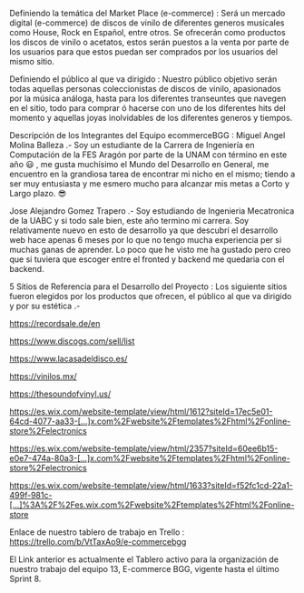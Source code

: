 Definiendo la temática del Market Place (e-commerce) : 
Será un mercado digital (e-commerce) de discos de vinilo de diferentes generos musicales como House, Rock en Español, entre otros. 
Se ofrecerán como productos los discos de vinilo o acetatos, estos serán puestos a la venta por parte de los usuarios para que estos 
puedan ser comprados por los usuarios del mismo sitio.


Definiendo el público al que va dirigido : 
Nuestro público objetivo serán todas aquellas personas coleccionistas de discos de vinilo, apasionados por la música análoga, 
hasta para los diferentes transeuntes que navegen en el sitio, todo para comprar ó hacerse con uno de los diferentes hits del momento 
y aquellas joyas inolvidables de los diferentes generos y tiempos.


Descripción de los Integrantes del Equipo ecommerceBGG : 
Miguel Angel Molina Balleza .- Soy un estudiante de la Carrera de Ingeniería en Computación de la FES Aragón por parte de la UNAM con 
término en este año 😃 , me gusta muchísimo el Mundo del Desarrollo en General, me encuentro en la grandiosa tarea de encontrar mi nicho en el mismo; 
tiendo a ser muy entusiasta y me esmero mucho para alcanzar mis metas a Corto y Largo plazo. 😎

Jose Alejandro Gomez Trapero .- Soy estudiando de Ingenieria Mecatronica de la UABC y si todo sale bien, este año termino mi carrera.
Soy relativamente nuevo en esto de desarrollo ya que descubrí el desarrollo web hace apenas 6 meses por lo que no tengo mucha experiencia per si muchas ganas de aprender.
Lo poco que he visto me ha gustado pero creo que si tuviera que escoger entre el fronted y backend me quedaria con el backend.

5 Sitios de Referencia para el Desarrollo del Proyecto : 
Los siguiente sitios fueron elegidos por los productos que ofrecen, el público al que va dirigido y por su estética .-

https://recordsale.de/en

https://www.discogs.com/sell/list

https://www.lacasadeldisco.es/

https://vinilos.mx/

https://thesoundofvinyl.us/

https://es.wix.com/website-template/view/html/1612?siteId=17ec5e01-64cd-4077-aa33-[…]x.com%2Fwebsite%2Ftemplates%2Fhtml%2Fonline-store%2Felectronics

https://es.wix.com/website-template/view/html/2357?siteId=60ee6b15-e0e7-474a-80a3-[…]x.com%2Fwebsite%2Ftemplates%2Fhtml%2Fonline-store%2Felectronics

https://es.wix.com/website-template/view/html/1633?siteId=f52fc1cd-22a1-499f-981c-[…]%3A%2F%2Fes.wix.com%2Fwebsite%2Ftemplates%2Fhtml%2Fonline-store


Enlace de nuestro tablero de trabajo en Trello :
https://trello.com/b/VtTaxAo9/e-commercebgg


El Link anterior es actualmente el Tablero activo para la organización de nuestro trabajo del equipo 13, E-commerce BGG, vigente hasta el último Sprint 8.
